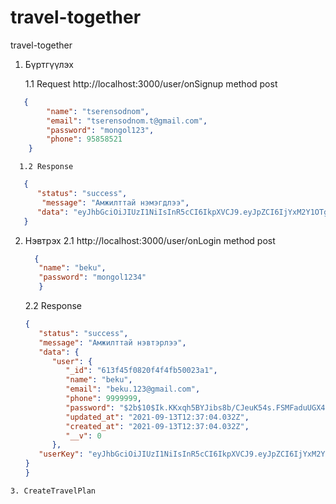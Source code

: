 # travel-together
travel-together
1. Бүртгүүлэх

      1.1 Request http://localhost:3000/user/onSignup method post
``` json
   {
        "name": "tserensodnom",
        "email": "tserensodnom.t@gmail.com",
        "password": "mongol123",
        "phone": 95858521
    }
 ```
      1.2 Response 
``` json
   {
      "status": "success",
       "message": "Амжилттай нэмэгдлээ",
      "data": "eyJhbGciOiJIUzI1NiIsInR5cCI6IkpXVCJ9.eyJpZCI6IjYxM2Y1OTg4MjdkOTdhZWQxZDFkNjcyMyIsImlhdCI6MTYzMTU0MTY0MCwiZXhwIjoxNjMxNTg0ODQwfQ.3hBfSO2xFg9nSO6P4nNwWjILO37zqCytK2p-_o0bndk"
   }
```
 
 2. Нэвтрэх
      2.1 http://localhost:3000/user/onLogin method post
      ```json
        { 
         "name": "beku",
         "password": "mongol1234"
         }
      ```
      2.2 Response
      ```json
      {
         "status": "success",
         "message": "Амжилттай нэвтэрлээ",
         "data": {
            "user": {
               "_id": "613f45f0820f4f4fb50023a1",
               "name": "beku",
               "email": "beku.123@gmail.com",
               "phone": 9999999,
               "password": "$2b$10$Ik.KKxqh5BYJibs8b/CJeuK54s.FSMFaduUGX46q9R7QQwD05uu.u",
               "updated_at": "2021-09-13T12:37:04.032Z",
               "created_at": "2021-09-13T12:37:04.032Z",
               "__v": 0
            },
         "userKey": "eyJhbGciOiJIUzI1NiIsInR5cCI6IkpXVCJ9.eyJpZCI6IjYxM2Y0NWYwODIwZjRmNGZiNTAwMjNhMSIsImlhdCI6MTYzMTU0MTgwMiwiZXhwIjoxNjMxNTg1MDAyfQ.ZKrE2QmDM9fW9iTUYgLPVW64jNigCGjzntJT_FJuTBA"
      }
      }
   ``` 
 3. CreateTravelPlan
   
